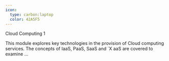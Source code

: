 ```yaml
---
icon:
  type: carbon:laptop
  color: 42A5F5
---
```

Cloud Computing 1

This module explores key technologies in the provision of Cloud computing services. The concepts of IaaS, PaaS, SaaS and `X aaS are covered to examine ... 
